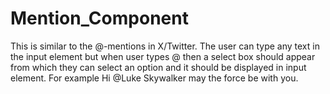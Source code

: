 # Mention_Component
This is similar to the @-mentions in X/Twitter. The user can type any text in the input element but when user types @ then a select box should appear from which they can select an option and it should be displayed in input element. For example Hi @Luke Skywalker may the force be with you.
